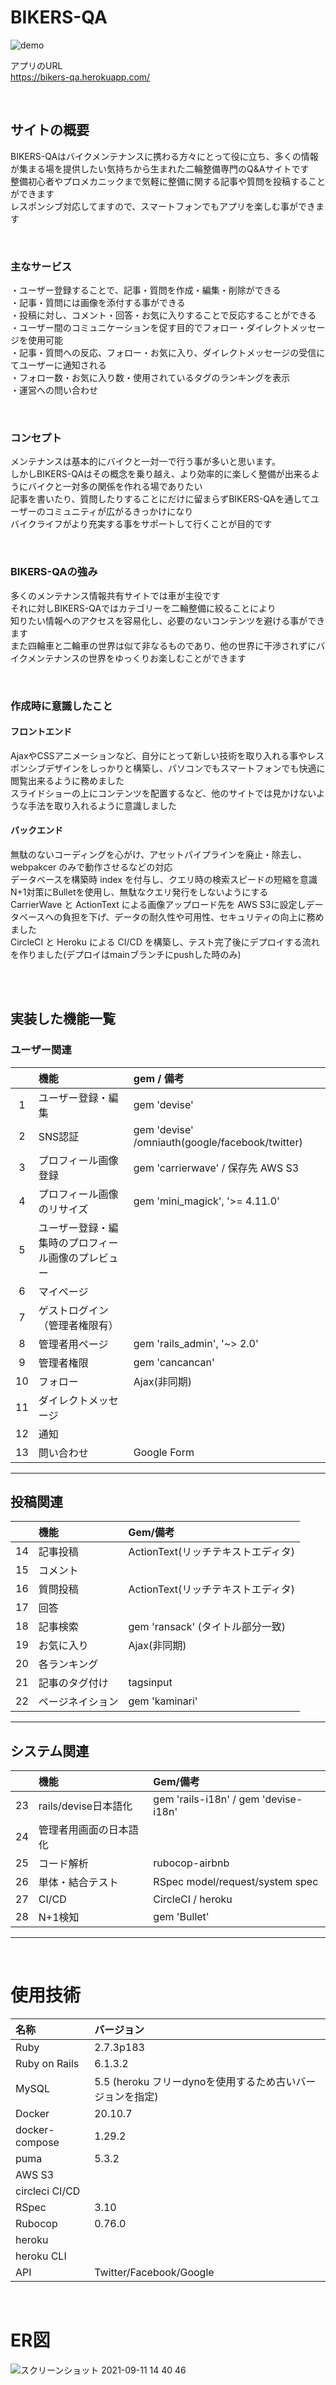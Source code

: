 # BIKERS-QA

![demo](https://gyazo.com/a9e070829484a12467f3bc200db5b9dc/raw)

アプリのURL  
https://bikers-qa.herokuapp.com/

<br>

## サイトの概要
BIKERS-QAはバイクメンテナンスに携わる方々にとって役に立ち、多くの情報が集まる場を提供したい気持ちから生まれた二輪整備専門のQ&Aサイトです  
整備初心者やプロメカニックまで気軽に整備に関する記事や質問を投稿することができます  
レスポンシブ対応してますので、スマートフォンでもアプリを楽しむ事ができます

<br>

### 主なサービス
・ユーザー登録することで、記事・質問を作成・編集・削除ができる  
・記事・質問には画像を添付する事ができる  
・投稿に対し、コメント・回答・お気に入りすることで反応することができる  
・ユーザー間のコミュニケーションを促す目的でフォロー・ダイレクトメッセージを使用可能  
・記事・質問への反応、フォロー・お気に入り、ダイレクトメッセージの受信にてユーザーに通知される  
・フォロー数・お気に入り数・使用されているタグのランキングを表示  
・運営への問い合わせ

<br>

### コンセプト
メンテナンスは基本的にバイクと一対一で行う事が多いと思います。  
しかしBIKERS-QAはその概念を乗り越え、より効率的に楽しく整備が出来るようにバイクと一対多の関係を作れる場でありたい  
記事を書いたり、質問したりすることにだけに留まらずBIKERS-QAを通してユーザーのコミュニティが広がるきっかけになり  
バイクライフがより充実する事をサポートして行くことが目的です

<br>

### BIKERS-QAの強み
多くのメンテナンス情報共有サイトでは車が主役です  
それに対しBIKERS-QAではカテゴリーを二輪整備に絞ることにより  
知りたい情報へのアクセスを容易化し、必要のないコンテンツを避ける事ができます  
また四輪車と二輪車の世界は似て非なるものであり、他の世界に干渉されずにバイクメンテナンスの世界をゆっくりお楽しむことができます

<br>

### 作成時に意識したこと
#### フロントエンド 
AjaxやCSSアニメーションなど、自分にとって新しい技術を取り入れる事やレスポンシブデザインをしっかりと構築し、パソコンでもスマートフォンでも快適に閲覧出来るように務めました  
スライドショーの上にコンテンツを配置するなど、他のサイトでは見かけないような手法を取り入れるように意識しました  

#### バックエンド   
無駄のないコーディングを心がけ、アセットパイプラインを廃止・除去し、webpakcer のみで動作させるなどの対応  
データベースを構築時 index を付与し、クエリ時の検索スピードの短縮を意識  
N+1対策にBulletを使用し、無駄なクエリ発行をしないようにする  
CarrierWave と ActionText による画像アップロード先を AWS S3に設定しデータベースへの負担を下げ、データの耐久性や可用性、セキュリティの向上に務めました  
CircleCI と Heroku による CI/CD を構築し、テスト完了後にデプロイする流れを作りました(デプロイはmainブランチにpushした時のみ)

<br>
<br>

## 実装した機能一覧

### ユーザー関連
||機能|gem / 備考|
|:---:|:---|:---|
|1|ユーザー登録・編集|gem 'devise'|
|2|SNS認証|gem 'devise' /omniauth(google/facebook/twitter)|
|3|プロフィール画像登録|gem 'carrierwave' / 保存先 AWS S3|
|4|プロフィール画像のリサイズ|gem 'mini_magick', '>= 4.11.0'|
|5|ユーザー登録・編集時のプロフィール画像のプレビュー||
|6|マイページ||
|7|ゲストログイン（管理者権限有）||
|8|管理者用ページ|gem 'rails_admin', '~> 2.0'|
|9|管理者権限|gem 'cancancan'|
|10|フォロー|Ajax(非同期)|
|11|ダイレクトメッセージ||
|12|通知||
|13|問い合わせ|Google Form|
---

## 投稿関連

||機能|Gem/備考|
| :-: | :-- | :-- |
|14|記事投稿|ActionText(リッチテキストエディタ)|
|15|コメント||
|16|質問投稿|ActionText(リッチテキストエディタ)|
|17|回答||
|18|記事検索|gem 'ransack' (タイトル部分一致)|
|19|お気に入り|Ajax(非同期)|
|20|各ランキング||
|21|記事のタグ付け|tagsinput|
|22|ページネイション|gem 'kaminari'|
---

## システム関連

||機能|Gem/備考|
| :-: | :-- | :-- |
|23|rails/devise日本語化|gem 'rails-i18n' / gem 'devise-i18n'|
|24|管理者用画面の日本語化||
|25|コード解析|rubocop-airbnb|
|26|単体・結合テスト|RSpec model/request/system spec|
|27|CI/CD|CircleCI / heroku|
|28|N+1検知|gem 'Bullet'|
---

<br>

# 使用技術
|名称|バージョン|
| :-- | :-- |
|Ruby|2.7.3p183|
|Ruby on Rails|6.1.3.2|
|MySQL|5.5 (heroku フリーdynoを使用するため古いバージョンを指定)|
|Docker|20.10.7|
|docker-compose|1.29.2|
|puma|5.3.2|
|AWS S3||
|circleci CI/CD|
|RSpec|3.10|
|Rubocop|0.76.0|
|heroku|
|heroku CLI|
|API|Twitter/Facebook/Google|

<br>

# ER図

![スクリーンショット 2021-09-11 14 40 46](https://user-images.githubusercontent.com/79883895/132937599-fcc4659b-13b3-4b60-897e-8c9e82ee071a.png)
